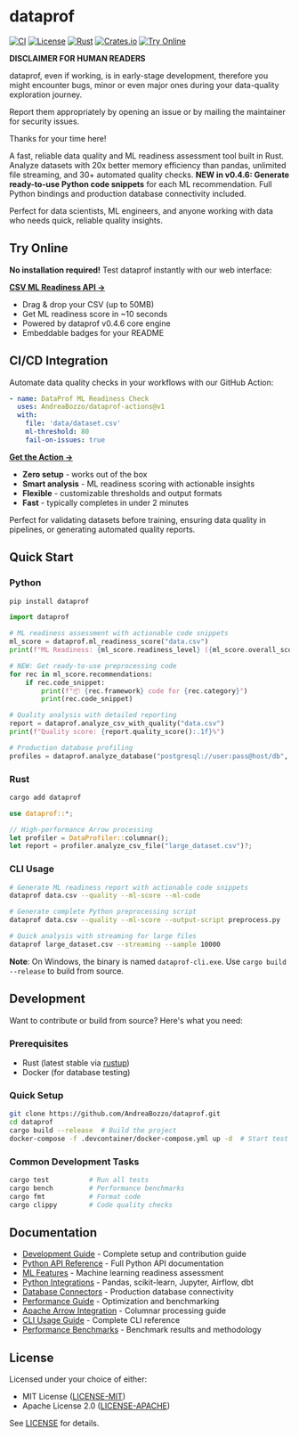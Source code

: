 # dataprof

[![CI](https://github.com/AndreaBozzo/dataprof/workflows/CI/badge.svg)](https://github.com/AndreaBozzo/dataprof/actions)
[![License](https://img.shields.io/badge/license-MIT%20OR%20Apache--2.0-blue)](LICENSE)
[![Rust](https://img.shields.io/badge/rust-1.70%2B-orange.svg)](https://www.rust-lang.org)
[![Crates.io](https://img.shields.io/crates/v/dataprof.svg)](https://crates.io/crates/dataprof)
[![Try Online](https://img.shields.io/badge/Try%20Online-CSV%20ML%20Readiness-blue?style=flat&logo=vercel)](https://csv-mlready-api.vercel.app)

**DISCLAIMER FOR HUMAN READERS**

dataprof, even if working, is in early-stage development, therefore you might encounter bugs, minor or even major ones during your data-quality exploration journey.

Report them appropriately by opening an issue or by mailing the maintainer for security issues.

Thanks for your time here!

A fast, reliable data quality and ML readiness assessment tool built in Rust. Analyze datasets with 20x better memory efficiency than pandas, unlimited file streaming, and 30+ automated quality checks. **NEW in v0.4.6: Generate ready-to-use Python code snippets** for each ML recommendation. Full Python bindings and production database connectivity included.

Perfect for data scientists, ML engineers, and anyone working with data who needs quick, reliable quality insights.

## Try Online

**No installation required!** Test dataprof instantly with our web interface:

**[CSV ML Readiness API →](https://csv-mlready-api.vercel.app)**

- Drag & drop your CSV (up to 50MB)
- Get ML readiness score in ~10 seconds
- Powered by dataprof v0.4.6 core engine
- Embeddable badges for your README

## CI/CD Integration

Automate data quality checks in your workflows with our GitHub Action:

```yaml
- name: DataProf ML Readiness Check
  uses: AndreaBozzo/dataprof-actions@v1
  with:
    file: 'data/dataset.csv'
    ml-threshold: 80
    fail-on-issues: true
```

**[Get the Action →](https://github.com/AndreaBozzo/dataprof-actions)**

- **Zero setup** - works out of the box
- **Smart analysis** - ML readiness scoring with actionable insights
- **Flexible** - customizable thresholds and output formats
- **Fast** - typically completes in under 2 minutes

Perfect for validating datasets before training, ensuring data quality in pipelines, or generating automated quality reports.

## Quick Start

### Python
```bash
pip install dataprof
```

```python
import dataprof

# ML readiness assessment with actionable code snippets
ml_score = dataprof.ml_readiness_score("data.csv")
print(f"ML Readiness: {ml_score.readiness_level} ({ml_score.overall_score:.1f}%)")

# NEW: Get ready-to-use preprocessing code
for rec in ml_score.recommendations:
    if rec.code_snippet:
        print(f"📦 {rec.framework} code for {rec.category}")
        print(rec.code_snippet)

# Quality analysis with detailed reporting
report = dataprof.analyze_csv_with_quality("data.csv")
print(f"Quality score: {report.quality_score():.1f}%")

# Production database profiling
profiles = dataprof.analyze_database("postgresql://user:pass@host/db", "users")
```

### Rust
```bash
cargo add dataprof
```

```rust
use dataprof::*;

// High-performance Arrow processing
let profiler = DataProfiler::columnar();
let report = profiler.analyze_csv_file("large_dataset.csv")?;
```

### CLI Usage
```bash
# Generate ML readiness report with actionable code snippets
dataprof data.csv --quality --ml-score --ml-code

# Generate complete Python preprocessing script
dataprof data.csv --quality --ml-score --output-script preprocess.py

# Quick analysis with streaming for large files
dataprof large_dataset.csv --streaming --sample 10000
```

**Note**: On Windows, the binary is named `dataprof-cli.exe`. Use `cargo build --release` to build from source.

## Development

Want to contribute or build from source? Here's what you need:

### Prerequisites
- Rust (latest stable via [rustup](https://rustup.rs/))
- Docker (for database testing)

### Quick Setup
```bash
git clone https://github.com/AndreaBozzo/dataprof.git
cd dataprof
cargo build --release  # Build the project
docker-compose -f .devcontainer/docker-compose.yml up -d  # Start test databases
```

### Common Development Tasks
```bash
cargo test          # Run all tests
cargo bench         # Performance benchmarks
cargo fmt           # Format code
cargo clippy        # Code quality checks
```

## Documentation

- [Development Guide](docs/DEVELOPMENT.md) - Complete setup and contribution guide
- [Python API Reference](docs/python/API_REFERENCE.md) - Full Python API documentation
- [ML Features](docs/python/ML_FEATURES.md) - Machine learning readiness assessment
- [Python Integrations](docs/python/INTEGRATIONS.md) - Pandas, scikit-learn, Jupyter, Airflow, dbt
- [Database Connectors](docs/guides/database-connectors.md) - Production database connectivity
- [Performance Guide](docs/guides/performance-guide.md) - Optimization and benchmarking
- [Apache Arrow Integration](docs/guides/apache-arrow-integration.md) - Columnar processing guide
- [CLI Usage Guide](docs/guides/CLI_USAGE_GUIDE.md) - Complete CLI reference
- [Performance Benchmarks](docs/project/benchmarking.md) - Benchmark results and methodology

## License

Licensed under your choice of either:

- MIT License ([LICENSE-MIT](LICENSE-MIT))
- Apache License 2.0 ([LICENSE-APACHE](LICENSE-APACHE))

See [LICENSE](LICENSE) for details.
